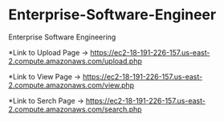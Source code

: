 # Enterprise-Software-Engineer
Enterprise Software Engineering 

*Link to Upload Page -> https://ec2-18-191-226-157.us-east-2.compute.amazonaws.com/upload.php

*Link to View Page -> https://ec2-18-191-226-157.us-east-2.compute.amazonaws.com/view.php

*Link to Serch Page -> https://ec2-18-191-226-157.us-east-2.compute.amazonaws.com/search.php

